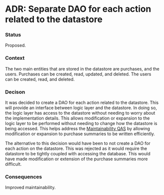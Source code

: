 # ADR: Separate DAO for each action related to the datastore
### Status
Proposed.

### Context
The two main entities that are stored in the datastore are purchases, and the users. Purchases can be created, read, updated, and deleted. The users can be created, read, and deleted.

### Decison
It was decided to create a DAO for each action related to the datastore. This will provide an interface between logic layer and the datastore. In doing so, the logic layer has access to the datastore without needing to worry about the implementation details. This allows modification or expansion to the logic layer to be performed without needing to change how the datastore is being accessed. This helps address the [Maintainability QAS](https://github.com/seng350/seng350f19-project-2-1/issues/10) by allowing modification or expansion to purchase summaries to be written efficiently. 

The alternative to this decision would have been to not create a DAO for each action on the datastore. This was rejected as it would require the datastore to be tightly coupled with accessing the database. This would have made modification or extension of the purchase summaries more difficult.

### Consequences
Improved maintainability.
